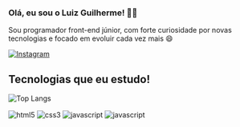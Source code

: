 

### Olá, eu sou o Luiz Guilherme! 👋🏻 
<p>Sou programador front-end júnior, com forte curiosidade por novas tecnologias e focado em evoluir cada vez mais 😄</p>

[![Instagram](https://img.shields.io/badge/Instagram-E4405F?style=for-the-badge&logo=instagram&logoColor=white)](https://www.instagram.com/luizzguii1/)


## Tecnologias que eu estudo!

![Top Langs](https://github-readme-stats.vercel.app/api/top-langs/?username=luguidevs&layout=compact)

<div style= "display: inline_block">
<img align="center" src="https://img.shields.io/badge/HTML5-E34F26?style=for-the-badge&logo=html5&logoColor=white" alt="html5">
<img align="center" src="https://img.shields.io/badge/CSS3-1572B6?style=for-the-badge&logo=css3&logoColor=white" alt="css3">
<img align="center" src="https://img.shields.io/badge/JavaScript-F7DF1E?style=for-the-badge&logo=javascript&logoColor=black" alt="javascript">
<img align="center" src="https://img.shields.io/badge/React-20232A?style=for-the-badge&logo=react&logoColor=61DAFB" alt="javascript">
</div>
